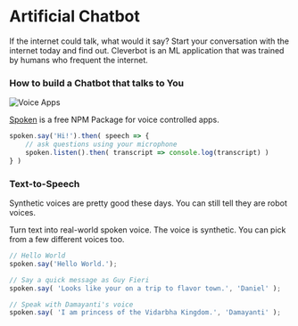 # Artificial Chatbot

If the internet could talk, what would it say?
Start your conversation with the internet today and find out.
Cleverbot is an ML application that was trained by humans who frequent the
internet.

### How to build a Chatbot that talks to You

![Voice Apps](https://i.imgur.com/tXJmwrN.gif)

[Spoken](https://www.npmjs.com/package/spoken) is a free NPM Package for voice
controlled apps.

```javascript
spoken.say('Hi!').then( speech => {
    // ask questions using your microphone
    spoken.listen().then( transcript => console.log(transcript) )
} )
```

### Text-to-Speech

Synthetic voices are pretty good these days.
You can still tell they are robot voices.

Turn text into real-world spoken voice.
The voice is synthetic.
You can pick from a few different voices too.

```javascript
// Hello World
spoken.say('Hello World.');

// Say a quick message as Guy Fieri
spoken.say( 'Looks like your on a trip to flavor town.', 'Daniel' );

// Speak with Damayanti's voice
spoken.say( 'I am princess of the Vidarbha Kingdom.', 'Damayanti' );
```
